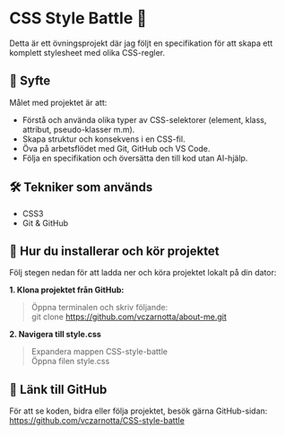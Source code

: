 # CSS Style Battle 🎨

Detta är ett övningsprojekt där jag följt en specifikation för att skapa ett komplett stylesheet med olika CSS-regler.

## 🎯 Syfte

Målet med projektet är att:
- Förstå och använda olika typer av CSS-selektorer (element, klass, attribut, pseudo-klasser m.m).
- Skapa struktur och konsekvens i en CSS-fil.
- Öva på arbetsflödet med Git, GitHub och VS Code.
- Följa en specifikation och översätta den till kod utan AI-hjälp.

## 🛠️ Tekniker som används

- CSS3
- Git & GitHub

## 🚀 Hur du installerar och kör projektet

Följ stegen nedan för att ladda ner och köra projektet lokalt på din dator:

**1. Klona projektet från GitHub:**  
>Öppna terminalen och skriv följande:  
>git clone https://github.com/vczarnotta/about-me.git
   
**2. Navigera till style.css**  
>Expandera mappen CSS-style-battle  
>Öppna filen style.css

## 🔗 Länk till GitHub
För att se koden, bidra eller följa projektet, besök gärna GitHub-sidan:  
https://github.com/vczarnotta/CSS-style-battle
